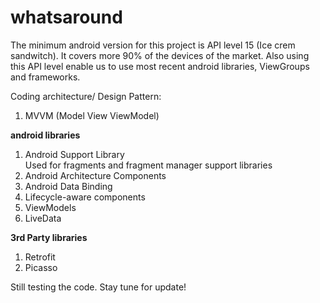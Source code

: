 # whatsaround
The minimum android version for this project is API level 15 (Ice crem sandwitch). It covers more 90% of the devices of the market. 
Also using this API level enable us to use most recent android libraries, ViewGroups and frameworks.

Coding architecture/ Design Pattern:
 <ol>
<li>MVVM (Model View ViewModel)</li>
</ol>

<b>android libraries</b>
<ol>
<li>Android Support Library</li> Used for fragments and fragment manager support libraries
<li>Android Architecture Components</li> 
<li>Android Data Binding</li>
<li> Lifecycle-aware components</li>
<li> ViewModels</li>
<li> LiveData</li>

</ol>
<b>3rd Party libraries</b>
  <ol>
<li>Retrofit</li>
<li>Picasso </li>
</ol>
  
Still testing the code. Stay tune for update!
